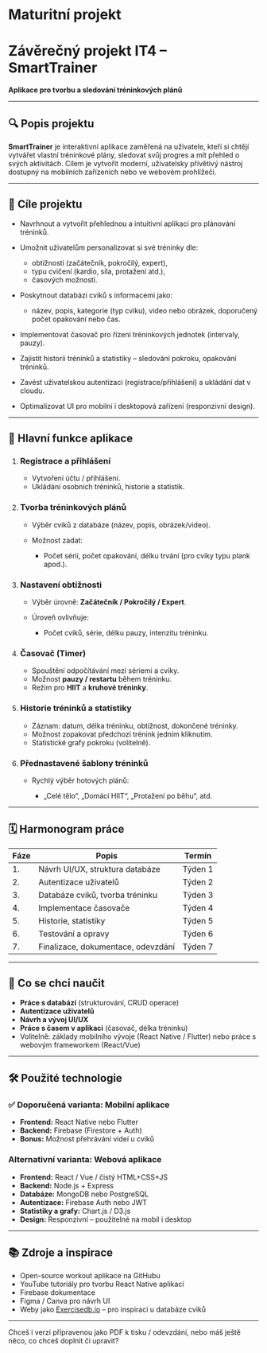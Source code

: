 # Maturitní projekt
# **Závěrečný projekt IT4 – SmartTrainer**

**Aplikace pro tvorbu a sledování tréninkových plánů**

---

## 🔍 **Popis projektu**

**SmartTrainer** je interaktivní aplikace zaměřená na uživatele, kteří si chtějí vytvářet vlastní tréninkové plány, sledovat svůj progres a mít přehled o svých aktivitách. Cílem je vytvořit moderní, uživatelsky přívětivý nástroj dostupný na mobilních zařízeních nebo ve webovém prohlížeči.

---

## 🎯 **Cíle projektu**

* Navrhnout a vytvořit přehlednou a intuitivní aplikaci pro plánování tréninků.
* Umožnit uživatelům personalizovat si své tréninky dle:

  * obtížnosti (začátečník, pokročilý, expert),
  * typu cvičení (kardio, síla, protažení atd.),
  * časových možností.
* Poskytnout databázi cviků s informacemi jako:

  * název, popis, kategorie (typ cviku), video nebo obrázek, doporučený počet opakování nebo čas.
* Implementovat časovač pro řízení tréninkových jednotek (intervaly, pauzy).
* Zajistit historii tréninků a statistiky – sledování pokroku, opakování tréninků.
* Zavést uživatelskou autentizaci (registrace/přihlášení) a ukládání dat v cloudu.
* Optimalizovat UI pro mobilní i desktopová zařízení (responzivní design).

---

## 🔧 **Hlavní funkce aplikace**

1. ### **Registrace a přihlášení**

   * Vytvoření účtu / přihlášení.
   * Ukládání osobních tréninků, historie a statistik.

2. ### **Tvorba tréninkových plánů**

   * Výběr cviků z databáze (název, popis, obrázek/video).
   * Možnost zadat:

     * Počet sérií, počet opakování, délku trvání (pro cviky typu plank apod.).

3. ### **Nastavení obtížnosti**

   * Výběr úrovně: **Začátečník / Pokročilý / Expert**.
   * Úroveň ovlivňuje:

     * Počet cviků, série, délku pauzy, intenzitu tréninku.

4. ### **Časovač (Timer)**

   * Spouštění odpočítávání mezi sériemi a cviky.
   * Možnost **pauzy / restartu** během tréninku.
   * Režim pro **HIIT** a **kruhové tréninky**.

5. ### **Historie tréninků a statistiky**

   * Záznam: datum, délka tréninku, obtížnost, dokončené tréninky.
   * Možnost zopakovat předchozí trénink jedním kliknutím.
   * Statistické grafy pokroku (volitelně).

6. ### **Přednastavené šablony tréninků**

   * Rychlý výběr hotových plánů:

     * „Celé tělo“, „Domácí HIIT“, „Protažení po běhu“, atd.

---

## 🗓 **Harmonogram práce**

| Fáze | Popis                              | Termín  |
| ---- | ---------------------------------- | ------- |
| 1.   | Návrh UI/UX, struktura databáze    | Týden 1 |
| 2.   | Autentizace uživatelů              | Týden 2 |
| 3.   | Databáze cviků, tvorba tréninku    | Týden 3 |
| 4.   | Implementace časovače              | Týden 4 |
| 5.   | Historie, statistiky               | Týden 5 |
| 6.   | Testování a opravy                 | Týden 6 |
| 7.   | Finalizace, dokumentace, odevzdání | Týden 7 |

---

## 🧠 **Co se chci naučit**

* **Práce s databází** (strukturování, CRUD operace)
* **Autentizace uživatelů**
* **Návrh a vývoj UI/UX**
* **Práce s časem v aplikaci** (časovač, délka tréninku)
* Volitelně: základy mobilního vývoje (React Native / Flutter) nebo práce s webovým frameworkem (React/Vue)

---

## 🛠 **Použité technologie**

### ✅ Doporučená varianta: **Mobilní aplikace**

* **Frontend:** React Native nebo Flutter
* **Backend:** Firebase (Firestore + Auth)
* **Bonus:** Možnost přehrávání videí u cviků

### Alternativní varianta: **Webová aplikace**

* **Frontend:** React / Vue / čistý HTML+CSS+JS
* **Backend:** Node.js + Express
* **Databáze:** MongoDB nebo PostgreSQL
* **Autentizace:** Firebase Auth nebo JWT
* **Statistiky a grafy:** Chart.js / D3.js
* **Design:** Responzivní – použitelné na mobil i desktop

---

## 📚 **Zdroje a inspirace**

* Open-source workout aplikace na GitHubu
* YouTube tutoriály pro tvorbu React Native aplikací
* Firebase dokumentace
* Figma / Canva pro návrh UI
* Weby jako [Exercisedb.io](https://exercisedb.io) – pro inspiraci u databáze cviků

---

Chceš i verzi připravenou jako PDF k tisku / odevzdání, nebo máš ještě něco, co chceš doplnit či upravit?


